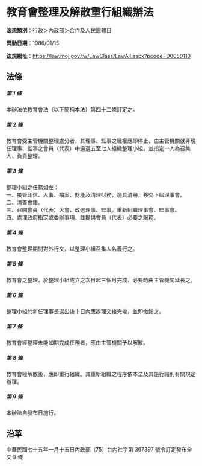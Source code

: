 # 教育會整理及解散重行組織辦法




**法規類別**：行政＞內政部＞合作及人民團體目

**異動日期**：1986/01/15  

**法規網址**：https://law.moj.gov.tw/LawClass/LawAll.aspx?pcode=D0050110



## 法條
##### 第 1 條
本辦法依教育會法（以下簡稱本法）第四十二條訂定之。

##### 第 2 條
教育會受主管機關整理處分者，其理事、監事之職權應即停止，由主管機關就非現任理事、監事之會員（代表）中遴選五至七人組織整理小組，並指定一人為召集人，負責整理。

##### 第 3 條
整理小組之任務如左：  
一、接管印信、人事、檔案、財產及清理財務，造具清冊，移交下屆理事會。  
二、清查會籍。  
三、召開會員（代表）大會，改選理事、監事。重新組織理事會、監事會。  
四、處理政府指定或委辦事項，並提供會員（代表）必要之服務。

##### 第 4 條
教育會整理期間對外行文，以整理小組召集人名義行之。

##### 第 5 條
教育會之整理，於整理小組成立之次日起三個月完成，必要時由主管機關延長之。

##### 第 6 條
整理小組於新任理事長選出後十日內應辦理交接完竣，並即撤銷之。

##### 第 7 條
教育會經整理未能如期完成任務者，應由主管機關予以解散。

##### 第 8 條
教育會經解散後，應即重行組織。其重新組織之程序依本法及其施行細則有關規定辦理。

##### 第 9 條
本辦法自發布日施行。

## 沿革
中華民國七十五年一月十五日內政部（75）台內社字第 367397 號令訂定發布全文 9  條
